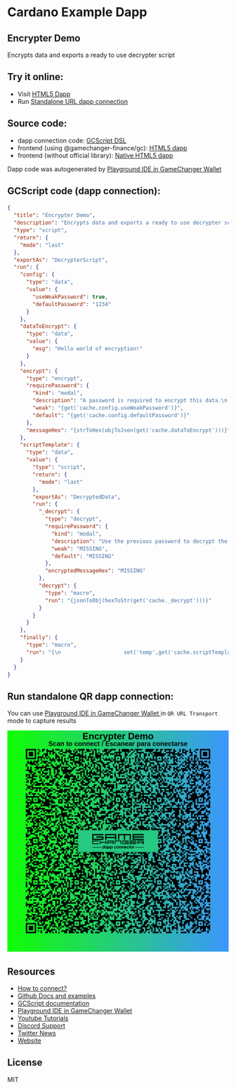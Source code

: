 
# Cardano Example Dapp

## **Encrypter Demo**

Encrypts data and exports a ready to use decrypter script


## Try it online: 

-  Visit [HTML5 Dapp](https://gamechangerfinance.github.io/gamechanger.wallet/examples/Encrypter%20Demo.html)
-  Run [Standalone URL dapp connection](https://beta-wallet.gamechanger.finance/api/2/run/1-H4sIAAAAAAAAA6WTW4vbMBCF_4qqlyQQDL08bZ8WUrpb2HYhLn0pFMWaOMrKHleSswkh_70jS3bsXLa06yd7pDlHOt94z51yGvgN_1RmZlc5MGwGBfIpl2AzoyqnsDwuWyaFE0yUksG2QkMFwQwIuWMOWW2BSWh1QjspuV3lHbpvA642JLrnBUq_ooV1_DDlQfLWUmnWysy7rrppybBcqty_RVl_IFreCF2DL9MhfoB4ehTWPqOR_MaZGvx1lqLW7ljmb9-9_8APZOsVUow3fEG5sOTL70BrZKShJcMlg9BGKb1pxOBMpq34i_-ulYHjGfb8SZX-LBSE0Geh37IqbmXKstgtfdJRk7mVCkiSnyV71CCIAG7AGCUhLHYKts5zsI3ylD9TQmSwz8GNR5nIVpCEYJOT-EaTA-_Cu9xxkqzvoBwKsFbkcAdb32WdSZHex7hYp_jFYjnuCQ0AjCaToBCSSKGotHDwApfXzJecBbE4Xb_i-Pbd4H_xfbeeAbDKwEZh3WNBBKNssyHSJLQxtSOhh_v5_P7r5wGDtnacNpAP_bh7G87vU4jMYHtjvl8TixS_LdbjFWxTnDvTJ9PmEaEc_IQvVSm03l2XpFG88Fiv6ojmaNozGEImm49_6U7IpDtWcoIk8akN9K9N9St9IoxLVme_wz9aXUA6sIHuN7miG8Y_UMw1LoROmtgvNjRQ_wAXCrT8BgYAAA)

## Source code:

- dapp connection code: [GCScript DSL](Encrypter%20Demo.gcscript)
- frontend (using @gamechanger-finance/gc): [HTML5 dapp](Encrypter%20Demo.html)
- frontend (without official library): [Native HTML5 dapp](Encrypter%20Demo_nolib.html)

Dapp code was autogenerated by [Playground IDE in GameChanger Wallet ](https://beta-wallet.gamechanger.finance/playground)

## GCScript code (dapp connection):
```json
{
  "title": "Encrypter Demo",
  "description": "Encrypts data and exports a ready to use decrypter script",
  "type": "script",
  "return": {
    "mode": "last"
  },
  "exportAs": "DecrypterScript",
  "run": {
    "config": {
      "type": "data",
      "value": {
        "useWeakPassword": true,
        "defaultPassword": "1234"
      }
    },
    "dataToEncrypt": {
      "type": "data",
      "value": {
        "msg": "Hello world of encryption!"
      }
    },
    "encrypt": {
      "type": "encrypt",
      "requirePassword": {
        "kind": "modal",
        "description": "A password is required to encrypt this data.\n Please override this password suggestion",
        "weak": "{get('cache.config.useWeakPassword')}",
        "default": "{get('cache.config.defaultPassword')}"
      },
      "messageHex": "{strToHex(objToJson(get('cache.dataToEncrypt')))}"
    },
    "scriptTemplate": {
      "type": "data",
      "value": {
        "type": "script",
        "return": {
          "mode": "last"
        },
        "exportAs": "DecryptedData",
        "run": {
          "_decrypt": {
            "type": "decrypt",
            "requirePassword": {
              "kind": "modal",
              "description": "Use the previous password to decrypt the encrypted message",
              "weak": "MISSING",
              "default": "MISSING"
            },
            "encryptedMessageHex": "MISSING"
          },
          "decrypt": {
            "type": "macro",
            "run": "{jsonToObj(hexToStr(get('cache._decrypt')))}"
          }
        }
      }
    },
    "finally": {
      "type": "macro",
      "run": "{\n                    set('temp',get('cache.scriptTemplate'));\n                    set('temp.run._decrypt.requirePassword.weak',get('cache.config.useWeakPassword'));\n                    set('temp.run._decrypt.requirePassword.default',get('cache.config.defaultPassword'));\n                    set('temp.run._decrypt.encryptedMessageHex',get('cache.encrypt'));\n                    return(get('global.temp'));\n                }"
    }
  }
}
```

## Run standalone QR dapp connection: 

You can use [Playground IDE in GameChanger Wallet ](https://beta-wallet.gamechanger.finance/playground) in `QR URL Transport` mode to capture results

[![This GCScript/URL is too large! make it shorter uploading parts to GCFS. Unable to generate QR code](Encrypter%20Demo.png)](https://gamechangerfinance.github.io/gamechanger.wallet/examples/Encrypter%20Demo.png)

## Resources
- [How to connect?](https://www.npmjs.com/package/@gamechanger-finance/gc)
- [Github Docs and examples](https://github.com/GameChangerFinance/gamechanger.wallet/)
- [GCScript documentation](https://beta-wallet.gamechanger.finance/doc/api/v2/api.html)
- [Playground IDE in GameChanger Wallet ](https://beta-wallet.gamechanger.finance/playground)
- [Youtube Tutorials](https://www.youtube.com/@gamechanger.finance)
- [Discord Support](https://discord.gg/vpbfyRaDKG)
- [Twitter News](https://twitter.com/GameChangerOk)
- [Website](https://gamechanger.finance)

## License
MIT 
    
